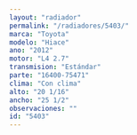 ```yaml
---
layout: "radiador"
permalink: "/radiadores/5403/"
marca: "Toyota"
modelo: "Hiace"
ano: "2012"
motor: "L4 2.7"
transmision: "Estándar"
parte: "16400-75471"
clima: "Con clima"
alto: "20 1/16"
ancho: "25 1/2"
observaciones: ""
id: "5403"
---
```


